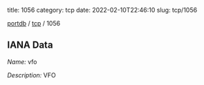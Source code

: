 title: 1056
category: tcp
date: 2022-02-10T22:46:10
slug: tcp/1056

[portdb](/) / [tcp](/category/tcp.html) / 1056


## IANA Data

_Name:_ vfo

_Description:_ VFO

